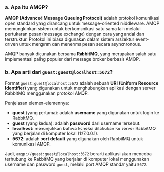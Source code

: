 
### a. Apa itu AMQP?

**AMQP (Advanced Message Queuing Protocol)** adalah protokol komunikasi open standard yang dirancang untuk message-oriented middleware. AMQP memungkinkan sistem untuk berkomunikasi satu sama lain melalui pertukaran pesan (message exchange) dengan cara yang andal dan terstruktur. Protokol ini biasa digunakan dalam sistem arsitektur event-driven untuk mengirim dan menerima pesan secara asynchronous.

AMQP banyak digunakan bersama **RabbitMQ**, yang merupakan salah satu implementasi paling populer dari message broker berbasis AMQP.


### b. Apa arti dari `guest:guest@localhost:5672`?

Format `guest:guest@localhost:5672` adalah sebuah **URI (Uniform Resource Identifier)** yang digunakan untuk menghubungkan aplikasi dengan server RabbitMQ menggunakan protokol AMQP.

Penjelasan elemen-elemennya:

* **guest** (yang pertama): adalah **username** yang digunakan untuk login ke RabbitMQ.
* **guest** (yang kedua): adalah **password** dari username tersebut.
* **localhost**: menunjukkan bahwa koneksi dilakukan ke server RabbitMQ yang berjalan di komputer lokal (127.0.0.1).
* **5672**: adalah **port default** yang digunakan oleh RabbitMQ untuk komunikasi AMQP.

Jadi, `amqp://guest:guest@localhost:5672` berarti aplikasi akan mencoba terhubung ke RabbitMQ yang berjalan di komputer lokal menggunakan username dan password `guest`, melalui port AMQP standar yaitu `5672`.

